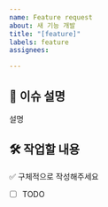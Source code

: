 ```yaml
---
name: Feature request
about: 새 기능 개발
title: "[feature]"
labels: feature
assignees:

---
```


## 📍 이슈 설명

설명

## 🛠 작업할 내용

✅ 구체적으로 작성해주세요

- [ ] TODO
